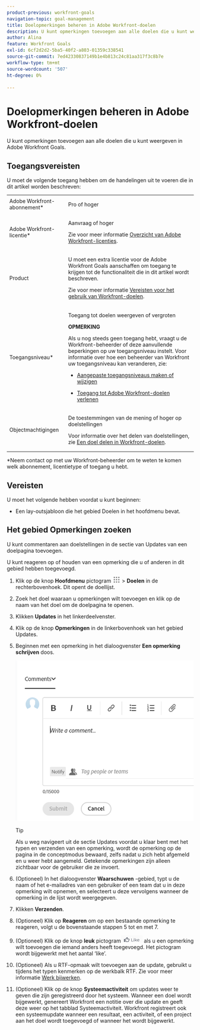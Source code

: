 ```yaml
---
product-previous: workfront-goals
navigation-topic: goal-management
title: Doelopmerkingen beheren in Adobe Workfront-doelen
description: U kunt opmerkingen toevoegen aan alle doelen die u kunt weergeven in Adobe Workfront Goals.
author: Alina
feature: Workfront Goals
exl-id: 6cf2d2d2-5ba5-40f2-a803-01359c338541
source-git-commit: 7ed42330837149b1e4b813c24c81aa317f3c8b7e
workflow-type: tm+mt
source-wordcount: '507'
ht-degree: 0%

---
```


# Doelopmerkingen beheren in Adobe Workfront-doelen

U kunt opmerkingen toevoegen aan alle doelen die u kunt weergeven in Adobe Workfront Goals.

<!--drafted for P&P:

<table style="table-layout:auto">
 <col>
 </col>
 <col>
 </col>
 <tbody>
  <tr>
   <td role="rowheader">Adobe Workfront plan*</td>
   <td>
   <p>Current plan: Select or higher</p>
   Or
   <p>Legacy plan: Pro or higher</p>
   
   </td>
  </tr>
  <tr>
   <td role="rowheader">Adobe Workfront license*</td>
   <td>
   <p>Current license: Contributor or higher</p>
   Or
   <p>Legacy license: Request or higher</p> <p>For more information, see <a href="../../administration-and-setup/add-users/access-levels-and-object-permissions/wf-licenses.md" class="MCXref xref">Adobe Workfront licenses overview</a>.</p> </td>
  </tr>
  <tr>
   <td role="rowheader">Product</td>
   <td>
   <p> Current product requirement: If you have the Select or Prime Adobe Workfront plan, you must also buy an additional Adobe Workfront Goals license.  Workfront Goals are included in the Ultimate Workfront Plan.</p>
   Or
   <p>Legacy product requirement: You must purchase an additional license for the Adobe Workfront Goals to access functionality described in this article. </p> <p>For information, see <a href="../../workfront-goals/goal-management/access-needed-for-wf-goals.md" class="MCXref xref">Requirements to use Workfront Goals</a>. </p> </td>
  </tr>
  <tr>
   <td role="rowheader">Access level*</td>
   <td> <p>Edit access to Goals</p> <p><b>NOTE</b><p>If you still don't have access, ask your Workfront administrator if they set additional restrictions in your access level. For information on how a Workfront administrator can change your access level, see:</p>
     <ul>
      <li> <p><a href="../../administration-and-setup/add-users/configure-and-grant-access/create-modify-access-levels.md" class="MCXref xref">Create or modify custom access levels</a> </p> </li>
      <li> <p><span href="../../administration-and-setup/add-users/configure-and-grant-access/grant-access-goals.md"><a href="../../administration-and-setup/add-users/configure-and-grant-access/grant-access-goals.md" class="MCXref xref">Grant access to Adobe Workfront Goals</a></span> </p> </li>
     </ul> </p> </td>
  </tr>
  <tr data-mc-conditions="">
   <td role="rowheader">Object permissions</td>
   <td>
    <div>
     <p>View or higher permissions to the goal to view it</p>
     <p>Manage permissions to the goal to edit it</p>
     <p>For information about sharing goals, see <a href="../../workfront-goals/workfront-goals-settings/share-a-goal.md" class="MCXref xref">Share a goal in Workfront Goals</a>. </p>
    </div> </td>
  </tr>
 </tbody>
</table>
-->

## Toegangsvereisten

U moet de volgende toegang hebben om de handelingen uit te voeren die in dit artikel worden beschreven:

<table style="table-layout:auto"> 
 <col> 
 <col> 
 <tbody> 
  <tr> 
   <td role="rowheader">Adobe Workfront-abonnement*</td> 
   <td> <p>Pro of hoger</p> </td> 
  </tr> 
  <tr> 
   <td role="rowheader">Adobe Workfront-licentie*</td> 
   <td> <p>Aanvraag of hoger</p> <p>Zie voor meer informatie <a href="../../administration-and-setup/add-users/access-levels-and-object-permissions/wf-licenses.md" class="MCXref xref">Overzicht van Adobe Workfront-licenties</a>.</p> </td> 
  </tr> 
  <tr> 
   <td role="rowheader">Product</td> 
   <td> <p>U moet een extra licentie voor de Adobe Workfront Goals aanschaffen om toegang te krijgen tot de functionaliteit die in dit artikel wordt beschreven. </p> <p>Zie voor meer informatie <a href="../../workfront-goals/goal-management/access-needed-for-wf-goals.md" class="MCXref xref">Vereisten voor het gebruik van Workfront-doelen</a>. </p> </td> 
  </tr> 
  <tr> 
   <td role="rowheader">Toegangsniveau*</td> 
   <td> <p>Toegang tot doelen weergeven of vergroten</p> <p><b>OPMERKING</b><p>Als u nog steeds geen toegang hebt, vraagt u de Workfront-beheerder of deze aanvullende beperkingen op uw toegangsniveau instelt. Voor informatie over hoe een beheerder van Workfront uw toegangsniveau kan veranderen, zie:</p> 
     <ul> 
      <li> <p><a href="../../administration-and-setup/add-users/configure-and-grant-access/create-modify-access-levels.md" class="MCXref xref">Aangepaste toegangsniveaus maken of wijzigen</a> </p> </li> 
      <li> <p><span href="../../administration-and-setup/add-users/configure-and-grant-access/grant-access-goals.md"><a href="../../administration-and-setup/add-users/configure-and-grant-access/grant-access-goals.md" class="MCXref xref">Toegang tot Adobe Workfront-doelen verlenen</a></span> </p> </li> 
     </ul> </p> </td> 
  </tr> 
  <tr data-mc-conditions=""> 
   <td role="rowheader">Objectmachtigingen</td> 
   <td> 
    <div> 
     <p>De toestemmingen van de mening of hoger op doelstellingen</p> 
     <p>Voor informatie over het delen van doelstellingen, zie <a href="../../workfront-goals/workfront-goals-settings/share-a-goal.md" class="MCXref xref">Een doel delen in Workfront-doelen</a>. </p> 
    </div> </td> 
  </tr> 
 </tbody> 
</table>

*Neem contact op met uw Workfront-beheerder om te weten te komen welk abonnement, licentietype of toegang u hebt.

## Vereisten

U moet het volgende hebben voordat u kunt beginnen:

* Een lay-outsjabloon die het gebied Doelen in het hoofdmenu bevat.

## Het gebied Opmerkingen zoeken

<!--
Locating goal comments differs depending on what environment you use. 

### Locate goal comments in the Production environment

You can add comments to goals in the following areas of Workfront Goals:

* The Goal Details panel
* The Check-in section 
* The Pulse section

Although the process for adding comments to goals is similar in these areas, there are differences in being able to edit, delete, or react to a comment when using one area versus another. When you enter a comment in any of these areas, the comment is visible in all areas where goal comments display.

>[!NOTE]
>
>You cannot add comments to results and activities.

-->

<!--
## Add comments to goals in the Goal Details panel

Adding comments to goals differs depending on what environment you use.

### Add comments to goals in the Production environment


You can add comments to goals in the Goal Details panel, as part of updating an individual goal.

You can edit or delete a comment that you entered in this area, or you can like comments.

1. Click the **Main Menu** icon ![](assets/main-menu-icon.png) > **Goals** in the upper-right corner.

   (Add this when Shell is available to all: or (if available), click the **Main Menu** icon ![Main menu icon](../goal-management/assets/three-line-main-menu-icon.png) in the upper-left corner))
   

   This opens the Workfront Goals area. 

1. Locate the goal you want to add comments to, then click its name to open the Goal Details panel to the right. 
1. Click the **Updates** tab.
1. Type your comment in the **Comment here** field, then click **Post**. 
1. (Optional and conditional) Select the **Comments** option at the top of the list to view your comment at the top of the list. It is enabled by default and comments display here with the most recent comment first. 
1. (Optional) Click **Edit** to edit your comment, then click **Save** to save your changes, or **Cancel** to revert to the original update.

   >[!TIP]
   >
   >* You can only edit comments you entered. 
   >* There is no time limit for how long after you enter a comment you are allowed to edit it.

1. (Optional) Click **Delete** to delete your comment, then click **Yes, Delete** to confirm.

   >[!TIP]
   >
   >* You can only delete comments you entered. 
   >* There is no time limit for how long after you enter a comment you are allowed to delete it.

1. (Optional) Click the **Like icon** ![](assets/like-icon.png) to like a comment that someone else added. The icon updates with the number of likes. 

1. (Optional) Click the number of likes next to a comment and a list with the names of the users who liked the comment displays in the right panel.

   <!--
   <p data-mc-conditions="QuicksilverOrClassic.Draft mode">(NOTE: this functionality might change)</p>
   

   ![](assets/list-of-likes-users-350x121.png)

1. (Conditional) Click **Back to Updates** to return to the Updates tab of the Goal Details panel, or click the **X icon** in the upper-right corner to close the right panel.

-->

U kunt commentaren aan doelstellingen in de sectie van Updates van een doelpagina toevoegen.

U kunt reageren op of houden van een opmerking die u of anderen in dit gebied hebben toegevoegd.

1. Klik op de knop **Hoofdmenu** pictogram ![](assets/main-menu-icon.png) > **Doelen** in de rechterbovenhoek.
Dit opent de doellijst.
1. Zoek het doel waaraan u opmerkingen wilt toevoegen en klik op de naam van het doel om de doelpagina te openen.
1. Klikken  **Updates** in het linkerdeelvenster.
1. Klik op de knop **Opmerkingen** in de linkerbovenhoek van het gebied Updates.
1. Beginnen met een opmerking in het dialoogvenster **Een opmerking schrijven** doos.

   ![](assets/comment-box-empty-unshimmed.png)

   >[!TIP]
   >
   >Als u weg navigeert uit de sectie Updates voordat u klaar bent met het typen en verzenden van een opmerking, wordt de opmerking op de pagina in de conceptmodus bewaard, zelfs nadat u zich hebt afgemeld en u weer hebt aangemeld. Getekende opmerkingen zijn alleen zichtbaar voor de gebruiker die ze invoert.

1. (Optioneel) In het dialoogvenster **Waarschuwen** -gebied, typt u de naam of het e-mailadres van een gebruiker of een team dat u in deze opmerking wilt opnemen, en selecteert u deze vervolgens wanneer de opmerking in de lijst wordt weergegeven.
1. Klikken **Verzenden**.
1. (Optioneel) Klik op **Reageren** om op een bestaande opmerking te reageren, volgt u de bovenstaande stappen 5 tot en met 7. <!--insure this stays accurate-->
1. (Optioneel) Klik op de knop **leuk** pictogram![](assets/like-icon.png) als u een opmerking wilt toevoegen die iemand anders heeft toegevoegd. Het pictogram wordt bijgewerkt met het aantal ‘like’.
1. (Optioneel) Als u RTF-opmaak wilt toevoegen aan de update, gebruikt u tijdens het typen kenmerken op de werkbalk RTF. Zie voor meer informatie [Werk bijwerken](../../workfront-basics/updating-work-items-and-viewing-updates/update-work.md).
1. (Optioneel) Klik op de knop **Systeemactiviteit** om updates weer te geven die zijn geregistreerd door het systeem. Wanneer een doel wordt bijgewerkt, genereert Workfront een notitie over die update en geeft deze weer op het tabblad Systeemactiviteit. Workfront registreert ook een systeemupdate wanneer een resultaat, een activiteit, of een project aan het doel wordt toegevoegd of wanneer het wordt bijgewerkt. <!--ensure the casing on the tab has not changed-->

<!--
## Add comments to goals in the Check-in section

<div class="preview">

The Check-in section has been removed from the Preview environment. You can update goals by accessing the goal page. For information, see 
[Update goals in the Goal details section in Adobe Workfront Goals](../goal-management/update-goals-in-goal-details-panel.md). 


</div>

>[!TIP]
>
>You must have access to Edit Goals in your access level to view the Check-in section.

You can add comments to goals in the Check-in section of Workfront Goals, as part of updating your list of goals. For information about updating goals, see [Update goal progress in Adobe Workfront Goals](../../workfront-goals/goal-review-and-workfront-goals-sections/check-in-goals.md).

You can also like goal comments that other users have added to mark your approval of them in the Check-in section.

1. Click the **Main Menu** icon ![](assets/main-menu-icon.png) > **Goals** in the upper-right corner.

   ( Add this when Shell is available to all: or (if available), click the **Main Menu** icon ![Main menu icon](../goal-management/assets/three-line-main-menu-icon.png) in the upper-left corner))

   This opens the Workfront Goals area. 

1. Click the **Check-in** section in the left panel.

   ![](assets/check-in-icon-left.png)

   Goals assigned to you or that have results and activities that are assigned to you display in this area. 

1. (Optional) Click the right-pointing arrow to the left of the goal name to expand the goal, if the goal is not already expanded. 
1. Type your comment in the **Add a comment to this goal (optional)** field, then click **Post**.

   Two most recent comments display by default under each goal.

1. Click **Show all comments** to display all comments on a goal. A number of total comments for the goal also displays. Comments display in the order they were entered, with the most recent first. 
1. (Optional) Click the **Like icon** ![](assets/like-icon.png) to like a comment. The icon updates with the number of likes. 

1. (Optional) Click the number of likes next to a comment and a list with the names of the users who liked the comment displays in the right panel.

   ![](assets/list-of-likes-users-350x121.png)

1. (Conditional) Click **Back to Updates** to return to the Updates tab of the Goal Details panel, or click the **X icon** in the upper-right corner to close the right panel.

## Add comments to goals in the Pulse section


<div class="preview">

The Pulse section has been removed from the Preview environment. You can update goals by accessing the goal page. For information, see 
[Update goals in the Goal details section in Adobe Workfront Goals](../goal-management/update-goals-in-goal-details-panel.md). 

</div>

You can add comments to goals in the Pulse section of Workfront Goals, as part of reviewing goals that might affect yours. For information about reviewing goals in the Pulse section, see [Review goals in the Adobe Workfront Goals Pulse section](../../workfront-goals/goal-review-and-workfront-goals-sections/review-goals-in-pulse.md).

You can also like goal comments that other users have added to mark your approval of them in the Pulse section.

1. Click the **Main Menu** icon ![](assets/main-menu-icon.png) > **Goals** in the upper-right corner.

   (Add this when Shell is available to all: or (if available), click the **Main Menu** icon ![Main menu icon](../goal-management/assets/three-line-main-menu-icon.png) in the upper-left corner))

   This opens the Workfront Goals area. 

1. Click the Pulse section in the left panel.

   ![](assets/pulse-icon-left.png)

   All current goals display in this section, regardless of their status.

1. Click **Add a comment**, then type your comment in the **Add a comment to this goal (optional)** field.
1. Click **Post**.

   Three comments display by default under each goal.

1. Click **Show all updates** to display all comments on a goal. A number of total comments for the goal also displays. Comments display in the order they were entered, with the most recent first. 
1. (Optional) Click the **Like icon** ![](assets/like-icon.png) to like a comment. The icon updates with the number of likes. 

1. (Optional) Click the number of likes next to a comment and a list with the names of the users who liked the comment displays in the right panel.

   ![](assets/list-of-likes-users-350x121.png)

1. (Conditional) Click **Back to Updates** to return to the Updates tab of the Goal Details panel, or click the **X icon** in the upper-right corner to close the right panel.

-->